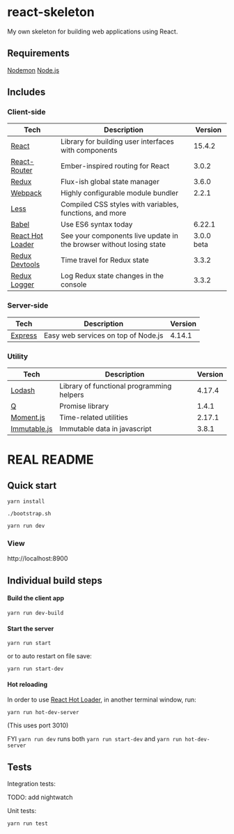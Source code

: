 # react-skeleton

My own skeleton for building web applications using React.

## Requirements

[Nodemon](https://github.com/remy/nodemon)
[Node.js](https://nodejs.org/en/)

## Includes

### Client-side

| Tech | Description | Version |
| ---- | ----------- | ------- |
| [React](https://facebook.github.io/react/) | Library for building user interfaces with components | 15.4.2 |
| [React-Router](https://github.com/rackt/react-router) | Ember-inspired routing for React | 3.0.2 |
| [Redux](http://redux.js.org/) | Flux-ish global state manager | 3.6.0 |
| [Webpack](https://webpack.github.io/) | Highly configurable module bundler | 2.2.1 |
| [Less](http://lesscss.org/) | Compiled CSS styles with variables, functions, and more | |
| [Babel](http://babeljs.io/) | Use ES6 syntax today | 6.22.1 |
| [React Hot Loader](http://gaearon.github.io/react-hot-loader/) | See your components live update in the browser without losing state | 3.0.0 beta |
| [Redux Devtools](https://github.com/gaearon/redux-devtools) | Time travel for Redux state | 3.3.2 |
| [Redux Logger](https://github.com/gaearon/redux-devtools) | Log Redux state changes in the console | 3.3.2 |

### Server-side

| Tech | Description | Version |
| ---- | ----------- | ------- |
| [Express](http://expressjs.com/) | Easy web services on top of Node.js | 4.14.1 |

### Utility

| Tech | Description | Version |
| ---- | ----------- | ------- |
| [Lodash](http://lodash.com) | Library of functional programming helpers | 4.17.4 |
| [Q](https://github.com/kriskowal/q) | Promise library | 1.4.1 |
| [Moment.js](http://momentjs.com) | Time-related utilities | 2.17.1 |
| [Immutable.js](https://facebook.github.io/immutable-js/) | Immutable data in javascript | 3.8.1 |

# REAL README

## Quick start

`yarn install`

`./bootstrap.sh`

`yarn run dev`

### View

http://localhost:8900

## Individual build steps

#### Build the client app

`yarn run dev-build`

#### Start the server

`yarn run start`

or to auto restart on file save:

`yarn run start-dev`

#### Hot reloading

In order to use [React Hot Loader](http://gaearon.github.io/react-hot-loader/), in another terminal window, run:

`yarn run hot-dev-server`

(This uses port 3010)

FYI `yarn run dev` runs both `yarn run start-dev` and `yarn run hot-dev-server`

## Tests

Integration tests:

TODO: add nightwatch

Unit tests:

`yarn run test`

